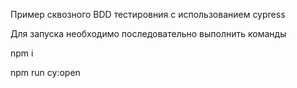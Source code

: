Пример сквозного BDD тестировния с использованием cypress

Для запуска необходимо последовательно выполнить команды 

npm i

npm run cy:open
